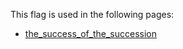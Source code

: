 This flag is used in the following pages:
 - [the_success_of_the_succession](../events/the_success_of_the_succession.md)
